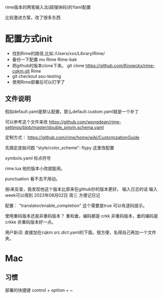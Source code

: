 rime版本的两笔输入法(超强快码)的Yaml配置

比较激进方案，改了很多东西

# 配置方式init
- 找到Rime的路径,比如 /Users/xxx/Library/Rime/
- 备份一下配置 mv Rime Rime-bak
- 把github的版本clone下来。  git clone https://github.com/Knowckx/rime-cqkm.git Rime
- git checkout asu-testing
- 使用Rime部署后可以打字了

## 文件说明

假如default.yaml是默认配置，那么default.custom.yaml就是一个补丁


可以参考这个文件来改
https://github.com/wongdean/rime-settings/blob/master/double_pinyin.schema.yaml

定制方式：
https://github.com/rime/home/wiki/CustomizationGuide


先搞定皮肤问题
"style/color_scheme": flypy  这里改配置

symbols.yaml  标点符号

rime.lua  他的版本小改就能用。

punctuation 看不去不用动。



按i来反查，我发现他这个版本比原来在github抄的版本更好。
输入日志的话 输入week可以得到
    2023年08月02日 周三  方便记日记


配置：
    "translator/enable_completion" 这个需要是true 可以有逐码提示。

使用重码版本还是非重码版本？
    重和垂，编码都是 crkk
    非重码版本，垂的编码是crkke
    非重码版本好一点。

用户新词:
    直接加在cqkm.src.dict.yaml的下面。很方便，名得自己再加一个文件夹。




# Mac
## 习惯
部署的快捷键 control + opition + ~

